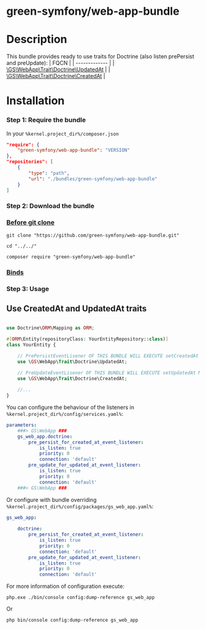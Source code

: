 green-symfony/web-app-bundle
========

# Description

This bundle provides ready to use traits for Doctrine (also listen prePersist and preUpdate):
| FQCN |
| ------------- |
| [\GS\WebApp\Trait\Doctrine\UpdatedAt](https://github.com/green-symfony/web-app-bundle/blob/main/src/Trait/Doctrine/UpdatedAt.php) |
| [\GS\WebApp\Trait\Doctrine\CreatedAt](https://github.com/green-symfony/web-app-bundle/blob/main/src/Trait/Doctrine/CreatedAt.php) |

# Installation

### Step 1: Require the bundle

In your `%kernel.project_dir%/composer.json`

```json
"require": {
	"green-symfony/web-app-bundle": "VERSION"
},
"repositories": [
	{
		"type": "path",
		"url": "./bundles/green-symfony/web-app-bundle"
	}
]
```

### Step 2: Download the bundle

### [Before git clone](https://github.com/green-symfony/docs/blob/main/docs/bundles_green_symfony%20mkdir.md)

```console
git clone "https://github.com/green-symfony/web-app-bundle.git"
```

```console
cd "../../"
```

```console
composer require "green-symfony/web-app-bundle"
```

### [Binds](https://github.com/green-symfony/docs/blob/main/docs/borrow-services.yaml-section.md)

### Step 3: Usage

Use CreatedAt and UpdatedAt traits
------

```php

use Doctrine\ORM\Mapping as ORM;

#[ORM\Entity(repositoryClass: YourEntityRepository::class)]
class YourEntity {

	// PrePersistEventLisener OF THIS BUNDLE WILL EXECUTE setCreatedAt METHOD FOR YOU
	use \GS\WebApp\Trait\Doctrine\UpdatedAt;

	// PreUpdateEventLisener OF THIS BUNDLE WILL EXECUTE setUpdatedAt METHOD FOR YOU
	use \GS\WebApp\Trait\Doctrine\CreatedAt;
	
	//...
}

```

You can configure the behaviour of the listeners in `%kernel.project_dir%/config/services.yaml%`:

```yaml
parameters:
    ###> GS\WebApp ###
    gs_web_app.doctrine:
        pre_persist_for_created_at_event_listener:
            is_listen: true
            priority: 0
            connection: 'default'
        pre_update_for_updated_at_event_listener:
            is_listen: true
            priority: 0
            connection: 'default'
    ###< GS\WebApp ###
```

Or configure with bundle overriding `%kernel.project_dir%/config/packages/gs_web_app.yaml%`:

```yaml
gs_web_app:
    
    doctrine:
        pre_persist_for_created_at_event_listener:
            is_listen: true
            priority: 0
            connection: 'default'
        pre_update_for_updated_at_event_listener:
            is_listen: true
            priority: 0
            connection: 'default'
```

For more information of configuration execute:

```console
php.exe ./bin/console config:dump-reference gs_web_app
```

Or

```console
php bin/console config:dump-reference gs_web_app
```




